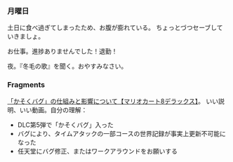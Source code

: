 ### 月曜日

土日に食べ過ぎてしまったため、お腹が膨れている。
ちょっとづつセーブしていきましょ。

お仕事。進捗ありませんでした！退勤！

夜。『冬毛の歌』を聞く。おやすみなさい。

### Fragments

[「かそくバグ」の仕組みと影響について【マリオカート8デラックス】](https://www.youtube.com/watch?v=--AlZaCpyGk)。
いい説明、いい動画。自分の理解：

* DLC第5弾で「かそくバグ」入った
* バグにより、タイムアタックの一部コースの世界記録が事実上更新不可能になった
* 任天堂にバグ修正、またはワークアラウンドをお願いする
